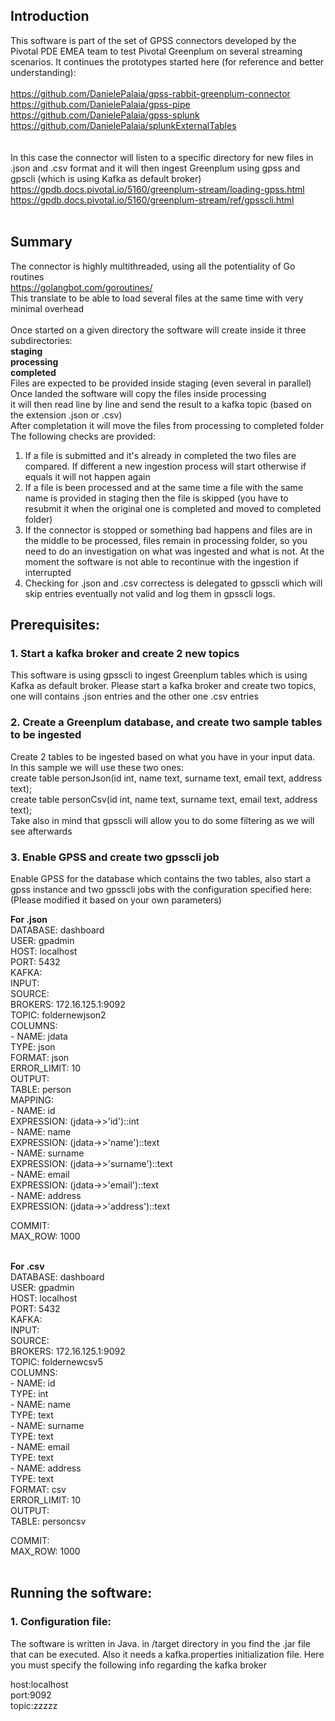 ## Introduction
This software is part of the set of GPSS connectors developed by the Pivotal PDE EMEA team to test Pivotal Greenplum on several streaming scenarios. It continues the prototypes started here (for reference and better understanding): </br></br>
https://github.com/DanielePalaia/gpss-rabbit-greenplum-connector</br>
https://github.com/DanielePalaia/gpss-pipe</br>
https://github.com/DanielePalaia/gpss-splunk</br>
https://github.com/DanielePalaia/splunkExternalTables</br>
</br> </br>
In this case the connector will listen to a specific directory for new files in .json and .csv format and it will then ingest Greenplum using gpss and gpscli (which is using Kafka as default broker)</br>
https://gpdb.docs.pivotal.io/5160/greenplum-stream/loading-gpss.html</br>
https://gpdb.docs.pivotal.io/5160/greenplum-stream/ref/gpsscli.html</br></br>

## Summary
The connector is highly multithreaded, using all the potentiality of Go routines </br>
https://golangbot.com/goroutines/ </br>
This translate to be able to load several files at the same time with very minimal overhead </br></br>
Once started on a given directory the software will create inside it three subdirectories: </br>
**staging** </br>
**processing** </br>
**completed** </br>
Files are expected to be provided inside staging (even several in parallel) </br>
Once landed the software will copy the files inside processing </br>
it will then read line by line and send the result to a kafka topic (based on the extension .json or .csv) </br>
After completation it will move the files from processing to completed folder </br>
The following checks are provided:
1. If a file is submitted and it's already in completed the two files are compared. If different a new ingestion process will start otherwise if equals it will not happen again </br>
2. If a file is been processed and at the same time a file with the same name is provided in staging then the file is skipped (you have to resubmit it when the original one is completed and moved to completed folder) </br>
3. If the connector is stopped or something bad happens and files are in the middle to be processed, files remain in processing folder, so you need to do an investigation on what was ingested and what is not. At the moment the software is not able to recontinue with the ingestion if interrupted </br>
4. Checking for .json and .csv correctess is delegated to gpsscli which will skip entries eventually not valid and log them in gpsscli logs.

## Prerequisites:
### 1. Start a kafka broker and create 2 new topics
This software is using gpsscli to ingest Greenplum tables which is using Kafka as default broker. Please start a kafka broker and create two topics, one will contains .json entries and the other one .csv entries

### 2. Create a Greenplum database, and create two sample tables to be ingested
Create 2 tables to be ingested based on what you have in your input data. </br>
In this sample we will use these two ones:</br>
create table personJson(id int, name text, surname text, email text, address text); </br>
create table personCsv(id int, name text, surname text, email text, address text); </br>
Take also in mind that gpsscli will allow you to do some filtering as we will see afterwards </br>

### 3. Enable GPSS and create two gpsscli job
Enable GPSS for the database which contains the two tables, also start a gpss instance and two gpsscli jobs with the configuration specified here: (Please modified it based on your own parameters) </br>

**For .json** </br>
DATABASE: dashboard</br>
USER: gpadmin</br>
HOST: localhost</br>
PORT: 5432</br>
KAFKA:</br>
   INPUT:</br>
     SOURCE:</br>
        BROKERS: 172.16.125.1:9092</br>
        TOPIC: foldernewjson2</br>
     COLUMNS:</br>
        - NAME: jdata</br>
          TYPE: json</br>
     FORMAT: json</br>
     ERROR_LIMIT: 10</br>
   OUTPUT:</br>
     TABLE: person</br>
     MAPPING:</br>
        - NAME: id</br>
          EXPRESSION: (jdata->>'id')::int</br>
        - NAME: name</br>
          EXPRESSION: (jdata->>'name')::text</br>
        - NAME: surname</br>
          EXPRESSION: (jdata->>'surname')::text</br>
        - NAME: email</br>
          EXPRESSION: (jdata->>'email')::text</br>
        - NAME: address</br>
          EXPRESSION: (jdata->>'address')::text</br>

   COMMIT:</br>
     MAX_ROW: 1000</br></br>
     
     
**For .csv** </br>
DATABASE: dashboard</br>
USER: gpadmin</br>
HOST: localhost</br>
PORT: 5432</br>
KAFKA:</br>
   INPUT:</br>
     SOURCE:</br>
        BROKERS: 172.16.125.1:9092</br>
        TOPIC: foldernewcsv5</br>
     COLUMNS:</br>
        - NAME: id</br>
          TYPE: int</br>
        - NAME: name</br>
          TYPE: text</br>
        - NAME: surname</br>
          TYPE: text</br>
        - NAME: email</br>
          TYPE: text</br>
        - NAME: address</br>
          TYPE: text</br>
     FORMAT: csv</br>
     ERROR_LIMIT: 10</br>
   OUTPUT:</br>
     TABLE: personcsv</br>

   COMMIT:</br>
     MAX_ROW: 1000</br></br>
    
## Running the software:

### 1. Configuration file: </br>  
The software is written in Java. in /target directory in you find the .jar file that can be executed. Also it needs a kafka.properties initialization file.
Here you must specify the following info regarding the kafka broker </br>   

host:localhost  
port:9092  
topic:zzzzz</br>  

